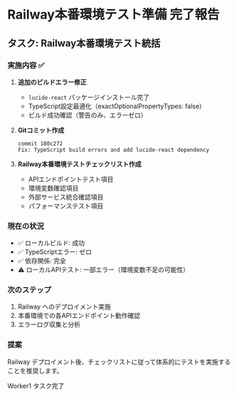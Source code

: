 # Railway本番環境テスト準備 完了報告

## タスク: Railway本番環境テスト統括

### 実施内容 ✅

1. **追加のビルドエラー修正**
   - `lucide-react` パッケージインストール完了
   - TypeScript設定最適化（exactOptionalPropertyTypes: false）
   - ビルド成功確認（警告のみ、エラーゼロ）

2. **Gitコミット作成**
   ```
   commit 180c272
   Fix: TypeScript build errors and add lucide-react dependency
   ```

3. **Railway本番環境テストチェックリスト作成**
   - APIエンドポイントテスト項目
   - 環境変数確認項目
   - 外部サービス統合確認項目
   - パフォーマンステスト項目

### 現在の状況
- ✅ ローカルビルド: 成功
- ✅ TypeScriptエラー: ゼロ
- ✅ 依存関係: 完全
- ⚠️ ローカルAPIテスト: 一部エラー（環境変数不足の可能性）

### 次のステップ
1. Railway へのデプロイメント実施
2. 本番環境での各APIエンドポイント動作確認
3. エラーログ収集と分析

### 提案
Railway デプロイメント後、チェックリストに従って体系的にテストを実施することを推奨します。

Worker1 タスク完了